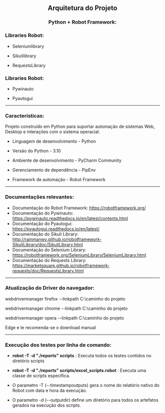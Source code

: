 ## <center>Arquitetura do Projeto</center>
<h3><center>Python + Robot Framework: </center></h3>
<h3> Libraries Robot: </h3>

* Seleniumlibrary

* Sikulilibrary

* RequestsLibrary

<h3> Libraries Robot: </h3>

* Pywinauto

* Pyautogui

---------------------------------------------------
<h3> Características: </h3>

Projeto construído em Python para suportar automação 
de sistemas Web, Desktop e interações com o sistema operacial.

- Linguagem de desenvolvimento - Python

- Versão do Python - 3.10

- Ambiente de desenvolvimento - PyCharm Community

- Gerenciamento de dependência - PipEnv

- Framework de automação - Robot Framework

---------------------------------------------------
<h3> Documentações relevantes: </h3>

* Documentação do Robot Framework: https://robotframework.org/ 
* Documentação do Pywinauto: https://pywinauto.readthedocs.io/en/latest/contents.html
* Documentação do Pyautogui: https://pyautogui.readthedocs.io/en/latest/
* Documentação do Sikuli Library: http://rainmanwy.github.io/robotframework-SikuliLibrary/doc/SikuliLibrary.html
* Documentação do Selenium Library: https://robotframework.org/SeleniumLibrary/SeleniumLibrary.html
* Documentação do Requests Library: https://marketsquare.github.io/robotframework-requests/doc/RequestsLibrary.html

---------------------------------------------------
<h3> Atualização do Driver do navegador: </h3>

webdrivermanager firefox --linkpath  C:\caminho do projeto

webdrivermanager chrome --linkpath  C:\caminho do projeto

webdrivermanager opera --linkpath  C:\caminho do projeto

Edge e Ie recomenda-se o download manual

---------------------------------------------------
<h3> Execução dos testes por linha de comando: </h3>

* **robot -T -d "./reports" scripts** : Executa todos os testes contidos no diretório scripts

* **robot -T -d "./reports" scripts/excel_scripts.robot** : Executa uma classe de scripts específica.


* O parametro -T (--timestampoutputs) gera o nome do relatório nativo do Robot com data e hora da execução.
* O parametro -d (--outputdir) define um diretório para todos os artefatos gerados na execução dos scripts.